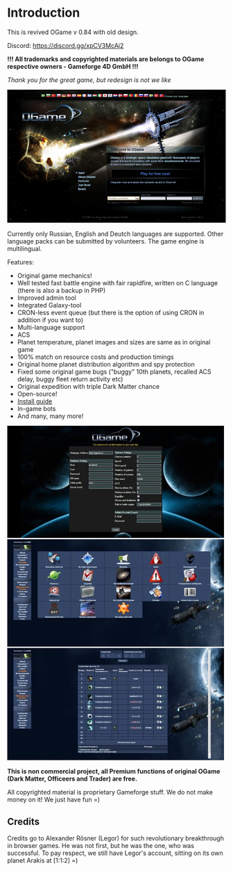 # Introduction

This is revived OGame v 0.84 with old design.

Discord: https://discord.gg/xpCV3McAj2

**!!! All trademarks and copyrighted materials are belongs to OGame respective owners - Gameforge 4D GmbH !!!**

_Thank you for the great game, but redesign is not we like_

![whc50b7bd1f6b2a2](/imgstore/whc50b7bd1f6b2a2.jpg)

Currently only Russian, English and Deutch languages are supported. Other language packs can be submitted by volunteers. The game engine is multilingual.

Features:
- Original game mechanics!
- Well tested fast battle engine with fair rapidfire, written on C language (there is also a backup in PHP)
- Improved admin tool
- Integrated Galaxy-tool
- CRON-less event queue (but there is the option of using CRON in addition if you want to)
- Multi-language support
- ACS
- Planet temperature, planet images and sizes are same as in original game
- 100% match on resource costs and production timings
- Original home planet distribution algorithm and spy protection
- Fixed some original game bugs ("buggy" 10th planets, recalled ACS delay, buggy fleet return activity etc)
- Original expedition with triple Dark Matter chance
- Open-source!
- [Install guide](/Wiki/en/install.md)
- In-game bots
- And many, many more!

![screen1](/imgstore/screen1.jpg)
![screen2](/imgstore/screen2.jpg)
![screen5](/imgstore/screen5.jpg)

**This is non commercial project, all Premium functions of original OGame (Dark Matter, Officeers and Trader) are free.**

All copyrighted material is proprietary Gameforge stuff. We do not make money on it! We just have fun =)

## Credits

Credits go to Alexander Rösner (Legor) for such revolutionary breakthrough in browser games.
He was not first, but he was the one, who was successful.
To pay respect, we still have Legor's account, sitting on its own planet Arakis at \[1:1:2\] =)
